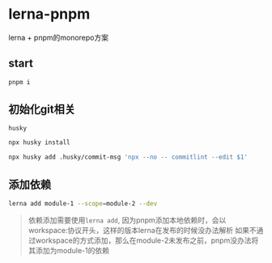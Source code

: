 # lerna-pnpm
lerna + pnpm的monorepo方案

## start
```sh
pnpm i
```
## 初始化git相关

`husky`

```sh
npx husky install

npx husky add .husky/commit-msg 'npx --no -- commitlint --edit $1'
```

## 添加依赖

```sh
lerna add module-1 --scope=module-2 --dev
```

> 依赖添加需要使用`lerna add`, 因为pnpm添加本地依赖时，会以workspace:协议开头，这样的版本lerna在发布的时候没办法解析
> 如果不通过workspace的方式添加，那么在module-2未发布之前，pnpm没办法将其添加为module-1的依赖